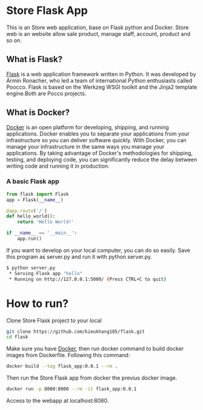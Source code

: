 # Store Flask App

This is an Store web application, base on Flask python and Docker. Store web is an website allow sale product, manage staff, account, product and so on.

## What is Flask?

[Flask](https://flask.palletsprojects.com/) is a web application framework written in Python. It was developed by Armin Ronacher, who led a team of international Python enthusiasts called Poocco. Flask is based on the Werkzeg WSGI toolkit and the Jinja2 template engine.Both are Pocco projects.

## What is Docker?

[Docker](https://docs.docker.com/get-docker/) is an open platform for developing, shipping, and running applications. Docker enables you to separate your applications from your infrastructure so you can deliver software quickly. With Docker, you can manage your infrastructure in the same ways you manage your applications. By taking advantage of Docker's methodologies for shipping, testing, and deploying code, you can significantly reduce the delay between writing code and running it in production.

### A basic Flask app

```py
from flask import Flask
app = Flask(__name__)

@app.route('/')
def hello_world():
    return 'Hello World!'

if __name__ == '__main__':
    app.run()

```

If you want to develop on your local computer, you can do so easily. Save this program as server.py and run it with python server.py.

```bash
$ python server.py
 * Serving Flask app "hello"
 * Running on http://127.0.0.1:5000/ (Press CTRL+C to quit)
```

# How to run?

Clone Store Flask project to your local

```bash
git clone https://github.com/kieukhang185/flask.git
cd flask
```

Make sure you have [Docker](https://docs.docker.com/engine/install/), then run docker command to build docker images from Dockerfile. Following this command:

```bash
docker build --tag flask_app:0.0.1 --rm .
```

Then run the Store Flask app from docker the previus docker image.

```bash
docker run -p 8000:8000 --rm -it flask_app:0.0.1
```

Access to the webapp at localhost:8080.